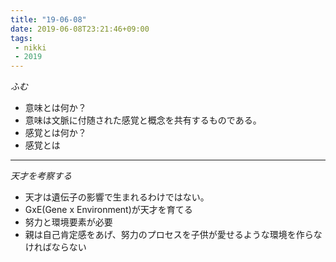 ```yaml
---
title: "19-06-08"
date: 2019-06-08T23:21:46+09:00
tags:
 - nikki
 - 2019
---
```


*ふむ*

- 意味とは何か？
- 意味は文脈に付随された感覚と概念を共有するものである。
- 感覚とは何か？
- 感覚とは

---

*天才を考察する*

- 天才は遺伝子の影響で生まれるわけではない。
- GxE(Gene x Environment)が天才を育てる
- 努力と環境要素が必要
- 親は自己肯定感をあげ、努力のプロセスを子供が愛せるような環境を作らなければならない
